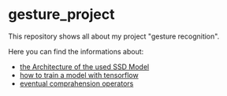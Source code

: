 # gesture_project

This repository shows all about my project "gesture recognition".

Here you can find the informations about:
- [the Architecture of the used SSD Model](https://github.com/gitkatrin/gesture_project/blob/master/SSD_mobileNet_architecture.md)
- [how to train a model with tensorflow](https://github.com/gitkatrin/gesture_project/blob/master/train_hand_datasets.md)
- [eventual comprahension operators](https://github.com/gitkatrin/gesture_project/blob/master/comparison_operators.md)
